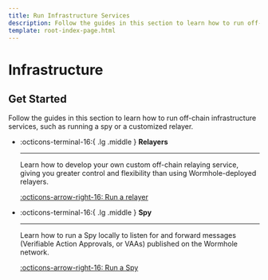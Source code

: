```yaml
---
title: Run Infrastructure Services
description: Follow the guides in this section to learn how to run off-chain infrastructure services, such as running a spy or a customized relayer.
template: root-index-page.html
---
```


# Infrastructure

## Get Started

Follow the guides in this section to learn how to run off-chain infrastructure services, such as running a spy or a customized relayer.

<div class="grid cards" markdown>

-   :octicons-terminal-16:{ .lg .middle } **Relayers**

    ---

    Learn how to develop your own custom off-chain relaying service, giving you greater control and flexibility than using Wormhole-deployed relayers.

    [:octicons-arrow-right-16: Run a relayer](/infrastructure/relayers/run-relayer/)

</div>

<div class="grid cards" markdown>

-   :octicons-terminal-16:{ .lg .middle } **Spy**

    ---

    Learn how to run a Spy locally to listen for and forward messages (Verifiable Action Approvals, or VAAs) published on the Wormhole network.

    [:octicons-arrow-right-16: Run a Spy](/infrastructure/spy/run-spy/)

</div>
